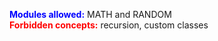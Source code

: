 <span style="color:blue"><b>Modules allowed:</span></b> MATH and RANDOM\
<span style="color:red"><b>Forbidden concepts:</span></b> recursion, custom classes